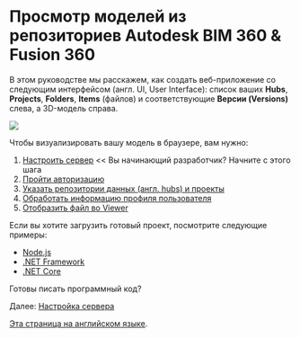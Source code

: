 # Просмотр моделей из репозиториев Autodesk BIM 360 & Fusion 360

В этом руководстве мы расскажем, как создать веб-приложение со следующим интерфейсом (англ. UI, User Interface): список ваших **Hubs**, **Projects**, **Folders**, **Items** (файлов) и соответствующие **Версии (Versions)** слева, а 3D-модель справа.

![](_media/tutorials/run_sample_viewhubmodels.gif)

Чтобы визуализировать вашу модель в браузере, вам нужно:

1. [Настроить сервер](environment/setup/3legged) << Вы начинающий разработчик? Начните с этого шага
2. [Пройти авторизацию](oauth/3legged/)
3. [Указать репозитории данных (англ. hubs) и проекты](datamanagement/hubs/readme)
4. [Обработать информацию профиля пользователя](oauth/user/readme)
5. [Отобразить файл во Viewer](viewer/3legged/readme)


Если вы хотите загрузить готовый проект, посмотрите следующие примеры:

- [Node.js](https://github.com/Autodesk-Forge/learn.forge.viewhubmodels/tree/nodejs)
- [.NET Framework](https://github.com/Autodesk-Forge/learn.forge.viewhubmodels/tree/net)
- [.NET Core](https://github.com/Autodesk-Forge/learn.forge.viewhubmodels/tree/netcore)

Готовы писать программный код?

Далее: [Настройка сервера](environment/setup/3legged)

[Эта страница на английском языке](https://learnforge.autodesk.io/#/tutorials/viewhubmodels).
